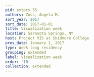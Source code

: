 ```yaml
---
pid: extprs_55
authors: Zoss, Angela M.
sort_year: 2017
sort_date: 2017-01-01
title: Visualization week
location: Sarasota Springs, NY
host: Project VIS at Skidmore College
pres_date: January 1, 2017
type: Week-long residency
grouping: extended
label: Visualization week
order: '10'
collection: extended
---
```


